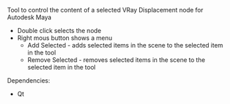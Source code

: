 Tool to control the content of a selected VRay Displacement node for Autodesk Maya

* Double click selects the node
* Right mous button shows a menu
  * Add Selected - adds selected items in the scene to the selected item in the tool
  * Remove Selected - removes selected items in the scene to the selected item in the tool

Dependencies:
* Qt